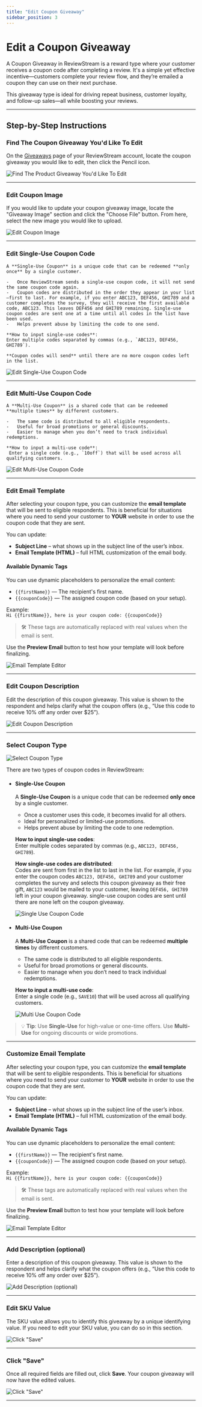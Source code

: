 ```yaml
---
title: "Edit Coupon Giveaway"
sidebar_position: 3
---
```


# Edit a Coupon Giveaway

A Coupon Giveaway in ReviewStream is a reward type where your customer receives a coupon code after completing a review. It's a simple yet effective incentive—customers complete your review flow, and they’re emailed a coupon they can use on their next purchase.

This giveaway type is ideal for driving repeat business, customer loyalty, and follow-up sales—all while boosting your reviews.

---

## Step-by-Step Instructions

### Find The Coupon Giveaway You'd Like To Edit

On the [Giveaways](https://app.reviewstream.ai/giveaways) page of your ReviewStream account, locate the coupon giveaway you would like to edit, then click the Pencil icon.

![Find The Product Giveaway You'd Like To Edit](/img/giveaways/edit_coupon.png)

---

### Edit Coupon Image

If you would like to update your coupon giveaway image, locate the "Giveaway Image" section and click the "Choose File" button. From here, select the new image you would like to upload.

![Edit Coupon Image](/img/giveaways/edit_coupon_image.png)

---

### Edit Single-Use Coupon Code

    A **Single-Use Coupon** is a unique code that can be redeemed **only once** by a single customer.

    -   Once ReviewStream sends a single-use coupon code, it will not send the same coupon code again.
    -   Coupon codes are distributed in the order they appear in your list—first to last. For example, if you enter ABC123, DEF456, GHI789 and a customer completes the survey, they will receive the first available code, ABC123. This leaves DEF456 and GHI789 remaining. Single-use coupon codes are sent one at a time until all codes in the list have been used.
    -   Helps prevent abuse by limiting the code to one send.

    **How to input single-use codes**:
    Enter multiple codes separated by commas (e.g., `ABC123, DEF456, GHI789`).

    **Coupon codes will send** until there are no more coupon codes left in the list.

![Edit Single-Use Coupon Code](/img/giveaways/edit_single_use.png)

---

### Edit Multi-Use Coupon Code

    A **Multi-Use Coupon** is a shared code that can be redeemed **multiple times** by different customers.

    -   The same code is distributed to all eligible respondents.
    -   Useful for broad promotions or general discounts.
    -   Easier to manage when you don’t need to track individual redemptions.

    **How to input a multi-use code**:
     Enter a single code (e.g., `10off`) that will be used across all qualifying customers.

![Edit Multi-Use Coupon Code](/img/giveaways/edit_multi_use_coupon.png)

---

### Edit Email Template

After selecting your coupon type, you can customize the **email template** that will be sent to eligible respondents. This is beneficial for situations where you need to send your customer to **YOUR** website in order to use the coupon code that they are sent.

You can update:

-   **Subject Line** – what shows up in the subject line of the user’s inbox.
-   **Email Template (HTML)** – full HTML customization of the email body.

#### Available Dynamic Tags

You can use dynamic placeholders to personalize the email content:

-   `{{firstName}}` — The recipient's first name.
-   `{{couponCode}}` — The assigned coupon code (based on your setup).

Example:  
`Hi {{firstName}}, here is your coupon code: {{couponCode}}`

> 🛠️ These tags are automatically replaced with real values when the email is sent.

Use the **Preview Email** button to test how your template will look before finalizing.

![Email Template Editor](/img/giveaways/email_template.png)

---

### Edit Coupon Description

Edit the description of this coupon giveaway. This value is shown to the respondent and helps clarify what the coupon offers (e.g., “Use this code to receive 10% off any order over $25”).

![Edit Coupon Description](/img/giveaways/edit_coupon_description.png)

---

### Select Coupon Type

![Select Coupon Type](/img/giveaways/coupon_type.png)

There are two types of coupon codes in ReviewStream:

-   #### Single-Use Coupon

    A **Single-Use Coupon** is a unique code that can be redeemed **only once** by a single customer.

    -   Once a customer uses this code, it becomes invalid for all others.
    -   Ideal for personalized or limited-use promotions.
    -   Helps prevent abuse by limiting the code to one redemption.

    **How to input single-use codes**:  
    Enter multiple codes separated by commas (e.g., `ABC123, DEF456, GHI789`).

    **How single-use codes are distributed**:  
    Codes are sent from first in the list to last in the list. For example, if you enter the coupon codes `ABC123, DEF456, GHI789` and your customer completes the survey and selects this coupon giveaway as their free gift, `ABC123` would be mailed to your customer, leaving `DEF456, GHI789` left in your coupon giveaway. single-use coupon codes are sent until there are none left on the coupon giveaway.

    ![Single Use Coupon Code](/img/giveaways/single_use.png)

-   #### Multi-Use Coupon

    A **Multi-Use Coupon** is a shared code that can be redeemed **multiple times** by different customers.

    -   The same code is distributed to all eligible respondents.
    -   Useful for broad promotions or general discounts.
    -   Easier to manage when you don’t need to track individual redemptions.

    **How to input a multi-use code**:  
     Enter a single code (e.g., `SAVE10`) that will be used across all qualifying customers.

    ![Multi Use Coupon Code](/img/giveaways/multi_use.png)

> 💡 **Tip**: Use **Single-Use** for high-value or one-time offers. Use **Multi-Use** for ongoing discounts or wide promotions.

---

### Customize Email Template

After selecting your coupon type, you can customize the **email template** that will be sent to eligible respondents. This is beneficial for situations where you need to send your customer to **YOUR** website in order to use the coupon code that they are sent.

You can update:

-   **Subject Line** – what shows up in the subject line of the user’s inbox.
-   **Email Template (HTML)** – full HTML customization of the email body.

#### Available Dynamic Tags

You can use dynamic placeholders to personalize the email content:

-   `{{firstName}}` — The recipient's first name.
-   `{{couponCode}}` — The assigned coupon code (based on your setup).

Example:  
`Hi {{firstName}}, here is your coupon code: {{couponCode}}`

> 🛠️ These tags are automatically replaced with real values when the email is sent.

Use the **Preview Email** button to test how your template will look before finalizing.

![Email Template Editor](/img/giveaways/email_template.png)

---

### Add Description (optional)

Enter a description of this coupon giveaway. This value is shown to the respondent and helps clarify what the coupon offers (e.g., “Use this code to receive 10% off any order over $25”).

![Add Description (optional)](/img/giveaways/description.png)

---

### Edit SKU Value

The SKU value allows you to identify this giveaway by a unique identifying value. If you need to edit your SKU value, you can do so in this section.

![Click "Save"](/img/giveaways/coupon_sku.png)

---

### Click "Save"

Once all required fields are filled out, click **Save**. Your coupon giveaway will now have the edited values.

![Click "Save"](/img/giveaways/save_edited_coupon.png)

---

